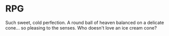 # RPG

Such sweet, cold perfection. A round ball of heaven balanced on a delicate cone... so pleasing to the senses. Who doesn't love an ice cream cone?
